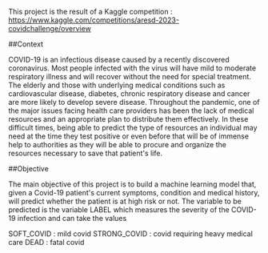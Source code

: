 This project is the result of a Kaggle competition : https://www.kaggle.com/competitions/aresd-2023-covidchallenge/overview

##Context

COVID-19 is an infectious disease caused by a recently discovered coronavirus. Most people infected with the virus will have mild to moderate respiratory illness and will recover without the need for special treatment. The elderly and those with underlying medical conditions such as cardiovascular disease, diabetes, chronic respiratory disease and cancer are more likely to develop severe disease. Throughout the pandemic, one of the major issues facing health care providers has been the lack of medical resources and an appropriate plan to distribute them effectively. In these difficult times, being able to predict the type of resources an individual may need at the time they test positive or even before that will be of immense help to authorities as they will be able to procure and organize the resources necessary to save that patient's life.

##Objective

The main objective of this project is to build a machine learning model that, given a Covid-19 patient's current symptoms, condition and medical history, will predict whether the patient is at high risk or not. The variable to be predicted is the variable LABEL which measures the severity of the COVID-19 infection and can take the values

SOFT_COVID : mild covid
STRONG_COVID : covid requiring heavy medical care
DEAD : fatal covid











